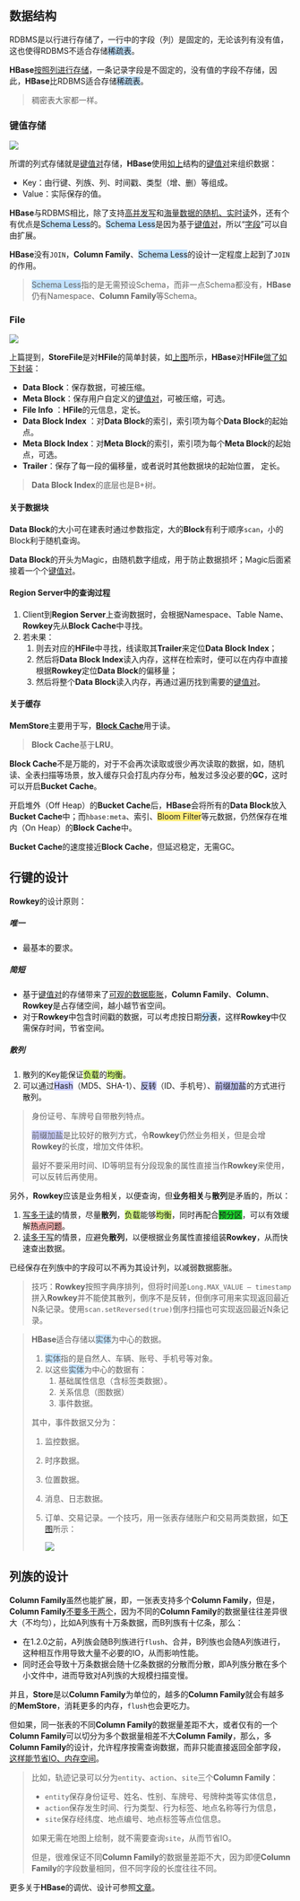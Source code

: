 
## 数据结构

RDBMS是以行进行存储了，一行中的字段（列）是固定的，无论该列有没有值，这也使得RDBMS不适合存储<span style=background:#c2e2ff>稀疏表</span>。

**HBase**[按照列进行存储](https://zhuanlan.zhihu.com/p/145551967)，一条记录字段是不固定的，没有值的字段不存储，因此，**HBase**比RDBMS适合存储<span style=background:#c2e2ff>稀疏表</span>。

> 稠密表大家都一样。

### 键值存储

![](../images/9/hbase-key-value.svg)

所谓的列式存储就是<u>键值对</u>存储，**HBase**使用[如上](https://blog.csdn.net/bitcarmanlee/article/details/78979836)结构的<u>键值对</u>来组织数据：

- Key：由行键、列族、列、时间戳、类型（增、删）等组成。
- Value：实际保存的值。

**HBase**与RDBMS相比，除了支持<u>高并发写</u>和<u>海量数据的随机、实时读</u>外，还有个有优点是<span style=background:#c2e2ff>Schema Less</span>的。<span style=background:#c2e2ff>Schema Less</span>是因为基于<u>键值对</u>，所以“<u>字段</u>”可以自由扩展。

**HBase**没有`JOIN`，**Column Family**、<span style=background:#c2e2ff>Schema Less</span>的设计一定程度上起到了`JOIN`的作用。

> <span style=background:#c2e2ff>Schema Less</span>指的是无需预设Schema，而非一点Schema都没有，**HBase**仍有Namespace、**Column Family**等Schema。

### File

![](../images/9/hlog.jpg)

上篇提到，**StoreFile**是对**HFile**的简单封装，如[上图](https://www.iteye.com/blog/asyty-1250301)所示，**HBase**对**HFile**[做了如下封装](https://blog.csdn.net/u011490320/article/details/50814967#3.4/8)：

- **Data Block**：保存数据，可被压缩。
- **Meta Block**：保存用户自定义的<u>键值对</u>，可被压缩，可选。
- **File Info** ：**HFile**的元信息，定长。
- **Data Block Index** ：对**Data Block**的索引，索引项为每个**Data Block**的起始点。
- **Meta Block Index**：对**Meta Block**的索引，索引项为每个**Meta Block**的起始点，可选。
- **Trailer**：保存了每一段的偏移量，或者说时其他数据块的起始位置， 定长。

> **Data Block Index**的底层也是B+树。

#### 关于数据块

**Data Block**的大小可在建表时通过参数指定，大的**Block**有利于顺序`scan`，小的Block利于随机查询。

**Data Block**的开头为Magic，由随机数字组成，用于防止数据损坏；Magic后面紧接着一个个<u>键值对</u>。

#### Region Server中的查询过程

1. Client到**Region Server**上查询数据时，会根据Namespace、Table Name、**Rowkey**先从**Block Cache**中寻找。
2. 若未果：
   1. 则去对应的**HFile**中寻找，线读取其**Trailer**来定位**Data Block Index**；
   2. 然后将**Data Block Index**读入内存，这样在检索时，便可以在内存中直接根据**Rowkey**定位**Data Block**的偏移量；
   3. 然后将整个**Data Block**读入内存，再通过遍历找到需要的<u>键值对</u>。

#### 关于缓存

**MemStore**主要用于写，[**Block Cache**](https://www.cnblogs.com/zackstang/p/10061379.html)用于读。

> **Block Cache**基于**LRU**。

**Block Cache**不是万能的，对于不会再次读取或很少再次读取的数据，如，随机读、全表扫描等场景，放入缓存只会打乱内存分布，触发过多没必要的**GC**，这时可以开启**Bucket Cache**。

开启堆外（Off Heap）的**Bucket Cache**后，**HBase**会将所有的**Data Block**放入**Bucket Cache**中；而`hbase:meta`、索引、<span style=background:#ffee7c>Bloom Filter</span>等元数据，仍然保存在堆内（On Heap）的**Block Cache**中。

**Bucket Cache**的速度接近**Block Cache**，但延迟稳定，无需GC。



## 行键的设计

**Rowkey**的设计原则：

##### 唯一

- 最基本的要求。

##### 简短

- 基于<u>键值对</u>的存储带来了[可观的数据膨胀](http://www.nosqlnotes.com/technotes/hbase/hbase-overview-writeflow/#10.5/25.1)，**Column Family**、**Column**、**Rowkey**是占存储空间，越小越节省空间。
- 对于**Rowkey**中包含时间戳的数据，可以考虑按日期<span style=background:#c2e2ff>分表</span>，这样**Rowkey**中仅需保存时间，节省空间。

##### 散列

1. 散列的Key能保证<span style=background:#d4fe7f>负载</span>的<span style=background:#d4fe7f>均衡</span>。
2. 可以通过<span style=background:#c9ccff>Hash</span>（MD5、SHA-1）、<span style=background:#c9ccff>反转</span>（ID、手机号）、<span style=background:#c9ccff>前缀加盐</span>的方式进行散列。

> 身份证号、车牌号自带散列特点。
>
> <span style=background:#c9ccff>前缀加盐</span>是比较好的散列方式，令**Rowkey**仍然业务相关，但是会增**Rowkey**的长度，增加文件体积。
>
> 最好不要采用时间、ID等明显有分段现象的属性直接当作**Rowkey**来使用，可以反转后再使用。

另外，**Rowkey**应该是业务相关，以便查询，但**业务相关**与**散列**是矛盾的，所以：

1. <u>写多于读</u>的情景，尽量**散列**，<span style=background:#d4fe7f>负载</span>能够<span style=background:#d4fe7f>均衡</span>，同时再配合<span style=background:#19d02a>预分区</span>，可以有效缓解<span style=background:#ffb8b8>热点问题</span>。
2. <u>读多于写</u>的情景，应避免**散列**，以便根据业务属性直接组装**Rowkey**，从而快速查出数据。

已经保存在列族中的字段可以不再为其设计列，以减弱数据膨胀。

> 技巧：**Rowkey**按照字典序排列，但将时间差`Long.MAX_VALUE – timestamp`拼入**Rowkey**并不能使其散列，倒序不是反转，但倒序可用来实现返回最近N条记录。使用`scan.setReversed(true)`倒序扫描也可实现返回最近N条记录。

> **HBase**适合存储以<span style=background:#c2e2ff>实体</span>为中心的数据。
>
> 1. <span style=background:#c2e2ff>实体</span>指的是自然人、车辆、账号、手机号等对象。
> 2. 以这些<span style=background:#c2e2ff>实体</span>为中心的数据有：
>    1. 基础属性信息（含标签类数据）。
>    2. 关系信息（图数据）
>    3. 事件数据。
>
> 其中，事件数据又分为：
>
> 1. 监控数据。
>
> 2. 时序数据。
>
> 3. 位置数据。
>
> 4. 消息、日志数据。
>
> 5. 订单、交易记录。一个技巧，用一张表存储账户和交易两类数据，如[下图](http://www.nosqlnotes.com/technotes/hbase/hbase-rowkey/#27.5/41)所示：
>
>    ![](../images/9/hbase-1-table-save-2-kind-information.png)



## 列族的设计

**Column Family**虽然也能扩展，即，一张表支持多个**Column Family**，但是，**Column Family**[不要多于两个](https://blog.csdn.net/diaoxie5099/article/details/101350743)，因为不同的**Column Family**的数据量往往差异很大（不均匀），比如A列族有十万条数据，而B列族有十亿条，那么：

- 在1.2.0之前，A列族会随B列族进行`flush`、合并，B列族也会随A列族进行，这种相互作用导致大量不必要的IO，从而影响性能。
- 同时还会导致十万条数据会随十亿条数据的分散而分散，即A列族分散在多个小文件中，进而导致对A列族的大规模扫描变慢。

并且，**Store**是以**Column Family**为单位的，越多的**Column Family**就会有越多的**MemStore**，消耗更多的内存，`flush`也会更吃力。

但如果，同一张表的不同**Column Family**的数据量差距不大，或者仅有的一个**Column Family**可以切分为多个数据量相差不大**Column Family**，那么，多**Column Family**的设计，允许程序按需查询数据，而非只能直接返回全部字段，[这样能节省IO、内存空间](https://www.cnblogs.com/duanxz/p/4660784.html#8/12)。

> 比如，轨迹记录可以分为`entity`、`action`、`site`三个**Column Family**：
>
> - `entity`保存身份证号、姓名、性别、车牌号、号牌种类等实体信息，
> - `action`保存发生时间、行为类型、行为标签、地点名称等行为信息，
> - `site`保存经纬度、地点编号、地点标签等点位信息。
>
> 如果无需在地图上绘制，就不需要查询`site`，从而节省IO。
>
> 但是，很难保证不同**Column Family**的数据量差距不大，因为即便**Column Family**的字段数量相同，但不同字段的长度往往不同。

更多关于**HBase**的调优、设计可参照[文章](https://www.cnblogs.com/duanxz/p/3154345.html)。

